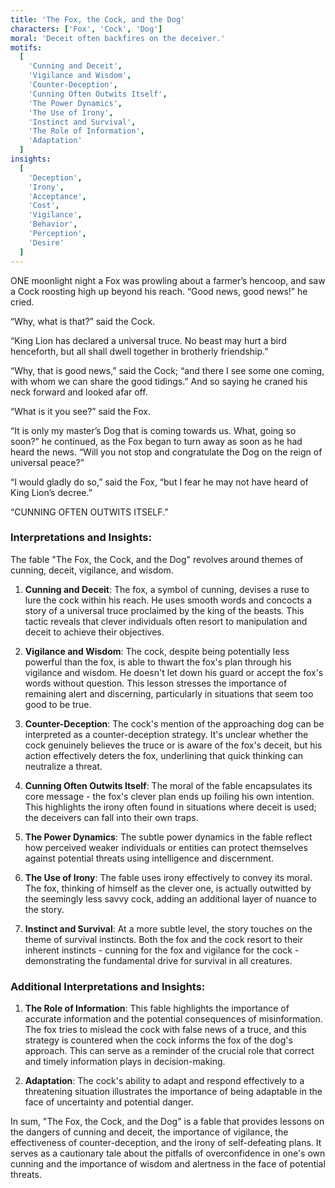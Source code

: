 ```yaml
---
title: 'The Fox, the Cock, and the Dog'
characters: ['Fox', 'Cock', 'Dog']
moral: 'Deceit often backfires on the deceiver.'
motifs:
  [
    'Cunning and Deceit',
    'Vigilance and Wisdom',
    'Counter-Deception',
    'Cunning Often Outwits Itself',
    'The Power Dynamics',
    'The Use of Irony',
    'Instinct and Survival',
    'The Role of Information',
    'Adaptation'
  ]
insights:
  [
    'Deception',
    'Irony',
    'Acceptance',
    'Cost',
    'Vigilance',
    'Behavior',
    'Perception',
    'Desire'
  ]
---
```


ONE moonlight night a Fox was prowling about a farmer’s hencoop, and saw a Cock roosting high up beyond his reach. “Good news, good news!” he cried.

“Why, what is that?” said the Cock.

“King Lion has declared a universal truce. No beast may hurt a bird henceforth, but all shall dwell together in brotherly friendship.”

“Why, that is good news,” said the Cock; “and there I see some one coming, with whom we can share the good tidings.” And so saying he craned his neck forward and looked afar off.

“What is it you see?” said the Fox.

“It is only my master’s Dog that is coming towards us. What, going so soon?” he continued, as the Fox began to turn away as soon as he had heard the news. “Will you not stop and congratulate the Dog on the reign of universal peace?”

“I would gladly do so,” said the Fox, “but I fear he may not have heard of King Lion’s decree.”

“CUNNING OFTEN OUTWITS ITSELF.”

### Interpretations and Insights:

The fable "The Fox, the Cock, and the Dog" revolves around themes of cunning, deceit, vigilance, and wisdom.

1. **Cunning and Deceit**: The fox, a symbol of cunning, devises a ruse to lure the cock within his reach. He uses smooth words and concocts a story of a universal truce proclaimed by the king of the beasts. This tactic reveals that clever individuals often resort to manipulation and deceit to achieve their objectives.

2. **Vigilance and Wisdom**: The cock, despite being potentially less powerful than the fox, is able to thwart the fox's plan through his vigilance and wisdom. He doesn't let down his guard or accept the fox's words without question. This lesson stresses the importance of remaining alert and discerning, particularly in situations that seem too good to be true.

3. **Counter-Deception**: The cock's mention of the approaching dog can be interpreted as a counter-deception strategy. It's unclear whether the cock genuinely believes the truce or is aware of the fox's deceit, but his action effectively deters the fox, underlining that quick thinking can neutralize a threat.

4. **Cunning Often Outwits Itself**: The moral of the fable encapsulates its core message - the fox's clever plan ends up foiling his own intention. This highlights the irony often found in situations where deceit is used; the deceivers can fall into their own traps.

5. **The Power Dynamics**: The subtle power dynamics in the fable reflect how perceived weaker individuals or entities can protect themselves against potential threats using intelligence and discernment.

6. **The Use of Irony**: The fable uses irony effectively to convey its moral. The fox, thinking of himself as the clever one, is actually outwitted by the seemingly less savvy cock, adding an additional layer of nuance to the story.

7. **Instinct and Survival**: At a more subtle level, the story touches on the theme of survival instincts. Both the fox and the cock resort to their inherent instincts - cunning for the fox and vigilance for the cock - demonstrating the fundamental drive for survival in all creatures.

### Additional Interpretations and Insights:

1. **The Role of Information**: This fable highlights the importance of accurate information and the potential consequences of misinformation. The fox tries to mislead the cock with false news of a truce, and this strategy is countered when the cock informs the fox of the dog's approach. This can serve as a reminder of the crucial role that correct and timely information plays in decision-making.

2. **Adaptation**: The cock's ability to adapt and respond effectively to a threatening situation illustrates the importance of being adaptable in the face of uncertainty and potential danger.

In sum, "The Fox, the Cock, and the Dog" is a fable that provides lessons on the dangers of cunning and deceit, the importance of vigilance, the effectiveness of counter-deception, and the irony of self-defeating plans. It serves as a cautionary tale about the pitfalls of overconfidence in one's own cunning and the importance of wisdom and alertness in the face of potential threats.
